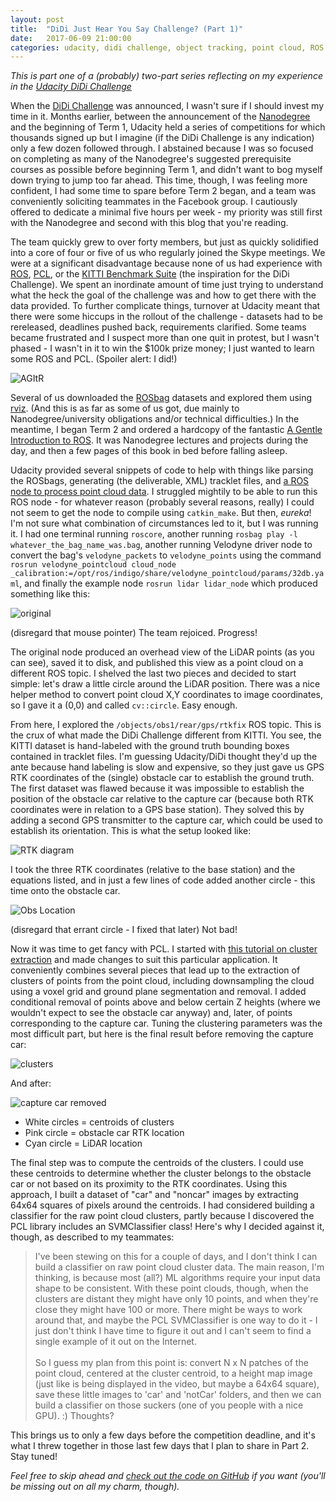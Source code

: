```yaml
---
layout: post
title:  "DiDi Just Hear You Say Challenge? (Part 1)"
date:   2017-06-09 21:00:00 
categories: udacity, didi challenge, object tracking, point cloud, ROS
---
```


*This is part one of a (probably) two-part series reflecting on my experience in the [Udacity DiDi Challenge](https://www.udacity.com/didi-challenge)*

When the [DiDi Challenge](https://www.udacity.com/didi-challenge) was announced, I wasn't sure if I should invest my time in it. Months earlier, between the announcement of the [Nanodegree](https://www.udacity.com/drive) and the beginning of Term 1, Udacity held a series of competitions for which thousands signed up but I imagine (if the DiDi Challenge is any indication) only a few dozen followed through. I abstained because I was so focused on completing as many of the Nanodegree's suggested prerequisite courses as possible before beginning Term 1, and didn't want to bog myself down trying to jump too far ahead. This time, though, I was feeling more confident, I had some time to spare before Term 2 began, and a team was conveniently soliciting teammates in the Facebook group. I cautiously offered to dedicate a minimal five hours per week - my priority was still first with the Nanodegree and second with this blog that you're reading. 

The team quickly grew to over forty members, but just as quickly solidified into a core of four or five of us who regularly joined the Skype meetings. We were at a significant disadvantage because none of us had experience with [ROS](http://www.ros.org/), [PCL](pointclouds.org), or the [KITTI Benchmark Suite](http://www.cvlibs.net/datasets/kitti/) (the inspiration for the DiDi Challenge). We spent an inordinate amount of time just trying to understand what the heck the goal of the challenge was and how to get there with the data provided. To further complicate things, turnover at Udacity meant that there were some hiccups in the rollout of the challenge - datasets had to be rereleased, deadlines pushed back, requirements clarified. Some teams became frustrated and I suspect more than one quit in protest, but I wasn't phased - I wasn't in it to win the $100k prize money; I just wanted to learn some ROS and PCL. (Spoiler alert: I did!)

![AGItR](https://cse.sc.edu/~jokane/agitr/cover-sm.jpg)

Several of us downloaded the [ROSbag](http://wiki.ros.org/ROS/Tutorials/Recording%20and%20playing%20back%20data) datasets and explored them using [rviz](http://wiki.ros.org/rviz/UserGuide). (And this is as far as some of us got, due mainly to Nanodegree/university obligations and/or technical difficulties.) In the meantime, I began Term 2 and ordered a hardcopy of the fantastic [A Gentle Introduction to ROS](https://cse.sc.edu/~jokane/agitr/). It was Nanodegree lectures and projects during the day, and then a few pages of this book in bed before falling asleep. 

Udacity provided several snippets of code to help with things like parsing the ROSbags, generating (the deliverable, XML) tracklet files, and [a ROS node to process point cloud data](https://github.com/mjshiggins/ros-examples). I struggled mightily to be able to run this ROS node - for whatever reason (probably several reasons, really) I could not seem to get the node to compile using `catkin_make`. But then, *eureka*! I'm not sure what combination of circumstances led to it, but I was running it. I had one terminal running `roscore`, another running `rosbag play -l whatever_the_bag_name_was.bag`, another running Velodyne driver node to convert the bag's `velodyne_packets` to `velodyne_points` using the command `rosrun velodyne_pointcloud cloud_node _calibration:=/opt/ros/indigo/share/velodyne_pointcloud/params/32db.yaml`, and finally the example node `rosrun lidar lidar_node` which produced something like this:

![original](https://github.com/jeremy-shannon/jeremy-shannon.github.io/blob/master/images/didi_pt1/01-original.gif?raw=true)

(disregard that mouse pointer) The team rejoiced. Progress!

The original node produced an overhead view of the LiDAR points (as you can see), saved it to disk, and published this view as a point cloud on a different ROS topic. I shelved the last two pieces and decided to start simple: let's draw a little circle around the LiDAR position. There was a nice helper method to convert point cloud X,Y coordinates to image coordinates, so I gave it a (0,0) and called `cv::circle`. Easy enough. 

From here, I explored the `/objects/obs1/rear/gps/rtkfix` ROS topic. This is the crux of what made the DiDi Challenge different from KITTI. You see, the KITTI dataset is hand-labeled with the ground truth bounding boxes contained in tracklet files. I'm guessing Udacity/DiDi thought they'd up the ante because hand labeling is slow and expensive, so they just gave us GPS RTK coordinates of the (single) obstacle car to establish the ground truth. The first dataset was flawed because it was impossible to establish the position of the obstacle car relative to the capture car (because both RTK coordinates were in relation to a GPS base station). They solved this by adding a second GPS transmitter to the capture car, which could be used to establish its orientation. This is what the setup looked like:

![RTK diagram](https://github.com/jeremy-shannon/jeremy-shannon.github.io/blob/master/images/didi_pt1/rtk_diagram.png?raw=true)

I took the three RTK coordinates (relative to the base station) and the equations listed, and in just a few lines of code added another circle - this time onto the obstacle car.

![Obs Location](https://github.com/jeremy-shannon/jeremy-shannon.github.io/blob/master/images/didi_pt1/03-walkthrough.gif?raw=true)

(disregard that errant circle - I fixed that later) Not bad!

Now it was time to get fancy with PCL. I started with [this tutorial on cluster extraction](http://www.pointclouds.org/documentation/tutorials/cluster_extraction.php) and made changes to suit this particular application. It conveniently combines several pieces that lead up to the extraction of clusters of points from the point cloud, including downsampling the cloud using a voxel grid and ground plane segmentation and removal. I added conditional removal of points above and below certain Z heights (where we wouldn't expect to see the obstacle car anyway) and, later, of points corresponding to the capture car. Tuning the clustering parameters was the most difficult part, but here is the final result before removing the capture car:

![clusters](https://github.com/jeremy-shannon/jeremy-shannon.github.io/blob/master/images/didi_pt1/04-centroids.gif?raw=true)

And after: 

![capture car removed](https://github.com/jeremy-shannon/jeremy-shannon.github.io/blob/master/images/didi_pt1/05-removecap.gif?raw=true)

- White circles = centroids of clusters
- Pink circle = obstacle car RTK location
- Cyan circle = LiDAR location

The final step was to compute the centroids of the clusters. I could use these centroids to determine whether the cluster belongs to the obstacle car or not based on its proximity to the RTK coordinates. Using this approach, I built a dataset of "car" and "noncar" images by extracting 64x64 squares of pixels around the centroids. I had considered building a classifier for the raw point cloud clusters, partly because I discovered the PCL library includes an SVMClassifier class! Here's why I decided against it, though, as described to my teammates:

> I've been stewing on this for a couple of days, and I don't think I can build a classifier on raw point cloud cluster data. The main reason, I'm thinking, is because most (all?) ML algorithms require your input data shape to be consistent. With these point clouds, though, when the clusters are distant they might have only 10 points, and when they're close they might have 100 or more. There might be ways to work around that, and maybe the PCL SVMClassifier is one way to do it - I just don't think I have time to figure it out and I can't seem to find a single example of it out on the Internet.<br><br>So I guess my plan from this point is: convert N x N patches of the point cloud, centered at the cluster centroid, to a height map image (just like is being displayed in the video, but maybe a 64x64 square), save these little images to 'car' and 'notCar' folders, and then we can build a classifier on those suckers (one of you people with a nice GPU). :) Thoughts?

This brings us to only a few days before the competition deadline, and it's what I threw together in those last few days that I plan to share in Part 2. Stay tuned!

*Feel free to skip ahead and [check out the code on GitHub](https://github.com/jeremy-shannon/ROS-examples) if you want (you'll be missing out on all my charm, though).*



